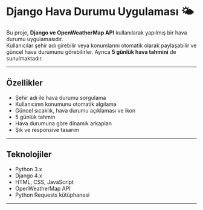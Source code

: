 # Django Hava Durumu Uygulaması 🌤️

Bu proje, **Django ve OpenWeatherMap API** kullanılarak yapılmış bir hava durumu uygulamasıdır.  
Kullanıcılar şehir adı girebilir veya konumlarını otomatik olarak paylaşabilir ve güncel hava durumunu görebilirler. Ayrıca **5 günlük hava tahmini** de sunulmaktadır.

---

## Özellikler

- Şehir adı ile hava durumu sorgulama
- Kullanıcının konumunu otomatik algılama
- Güncel sıcaklık, hava durumu açıklaması ve ikon
- 5 günlük tahmin
- Hava durumuna göre dinamik arkaplan
- Şık ve responsive tasarım

---

## Teknolojiler

- Python 3.x
- Django 4.x
- HTML, CSS, JavaScript
- OpenWeatherMap API
- Python Requests kütüphanesi

---

